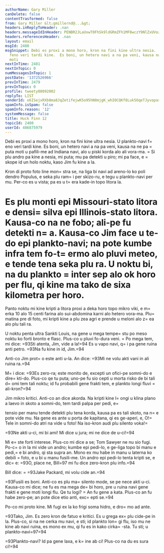 ```yaml
---
authorName: Gary Miller
canDelete: false
contentTrasformed: false
from: Gary Miller &lt;gmillernd@...&gt;
headers.inReplyToHeader: .nan
headers.messageIdInHeader: PENBR2JLaUxwT0FhSk9ldGRmZFh1MF8wczY9NlZxUVozdWlNOFRUeHQ3Um9qM2dkOFRqUUBtYWlsLmdtYWlsLmNvbT4=
headers.referencesHeader: .nan
layout: email
msgId: 2480
msgSnippet: Debi es proxi a mono horo, kron na fini kine ultra nesia.  U plankto-navi
  feno veri tardi kine.  Es boni, un hetero navi a na pa veni, kausa na ne pa puta
  moti
nextInTime: 2481
nextInTopic: 0
numMessagesInTopic: 1
postDate: '1372526966'
prevInTime: 2479
prevInTopic: 0
profile: tweety08092002
replyTo: LIST
senderId: o6ISejxRXb8ma8JqZetifejwK5o95hN8mjgK_whIOCQKf8Luk5OqeTJyvopaszzh7DNx9mHNVZ1800nHY_D0dUX50glM59eF
spamInfo.isSpam: false
spamInfo.reason: '12'
systemMessage: false
title: Huck Finn 12
topicId: 2480
userId: 486875979
---
```


Debi es proxi a mono horo, kron na fini kine ultra nesia.  U
plankto-navi f=
eno veri tardi kine.  Es boni, un hetero navi a na pa
veni, kausa na ne pa =
puta moti u pafili-me ad Indiana navi, alo u
piski korda alo ali vora-ma.  =
Si plu andro pa kine a nesia, mi puta;
mu pa detekti u piro; mi pa face, e =
skope id un holo noktu, kaso Jim
fu kine a la.

Kron di proto foto line mon=
stra se, na liga bi navi ad areno-lo ko
poli dendro Populus, e seka plu ram=
i per skizo-ru, e tegu u
plankto-navi per mu.  Per-co es u vista; pa es u t=
era kade-in topo
litora la.

Es plu monti epi Missouri-stato litora e densi=
 silva epi
Illinois-stato litora.  Kausa-co na ne fobo; ali-pe fu detekti n=
a.
Kausa-co Jim face u te-do epi plankto-navi; na pote kumbe infra tem
fo-t=
ermo alo pluvi meteo, e tende tena seka plu ra.  U noktu bi, na du
plankto =
inter sep alo ok horo per flu, qi kine ma tako de sixa
kilometra per horo.
=

Panto noktu mi kine kripti a litora proxi a deka horo topo mikro viki,
e m=
erka 10 alo 15 centi farina alo sui-abdomina karni alo hetero
vora-ma.  Plu=
 matina pre di foto, mi kripti kine  a plu zea agri e
prende u meloni alo z=
ea alo plu tali ra.

U noktu penta ultra Sankti Louis, na gene u mega tempe=
stu po meso
noktu ko forti bronto e flasc.  Plus-co u pluvi fo-dura veni.  =
Po mega
tem, mi dice:  =93Sti atenta, Jim, vide a la!=94  Es u vapo navi, q=
i pa
gene ruina anti petro.  =93Na fu kine in id, Jim.=94

Anti-co Jim prot=
o este anti u-la.  An dice:  =93Mi ne volu akti vani in
ali ruina ra.=94

M=
i dice:  =93Es zero-ra; este monito de, excepti un ofici-pe somni-do e
dire=
kti-do.  Plus-co qe tu puta; uno-pe fu sio cepti u morta risko de
bi tali d=
omi tem tali noktu; id fu probabili gene frakti tem, e
plankto longi fluvi =
ali-kron?=94

Jim mikro kritici.  Anti-co an dice akorda.  Na kripti kine l=
ongi u
klina plano a laevo in skoto a somni-do, tem tardi palpa per pedi, e=

tensio per manu tende detekti plu tena korda, kausa pa es tali skoto,
na n=
e pote vide mu.  Na gene es ante u porta de kapitana, qi es
ge-aperi, e, O!=
  Tele in somni-do atri na vide u foto!  Na iso-kron
audi plu silento voka!=


=93Ne akti u-ci, mi bi ami!  Mi dice u jura; mi ne dice de u-ci!=94

Mi e=
ste forti interese.  Plus-co mi dice a se; Tom Sawyer ne nu sio
fugi.  Po-c=
o in la mi vide un andro; kumbe epi pedi-lo, e ge-liga topo
bi manu e pedi,=
 e bi andro, qi sta supra an.  Mono ex mu habe in manu
u laterna ko debili =
foto, e u bi u manu fusili-me.  Un andro epi
pedi-lo tenta kripti se, e dic=
e:  =93O, place ne, Bill=97 mi fu dice
zero-kron plu info.=94

Bill dice:  =
=93Jake Packard, mi volu cide an.=94

=93Fusili es boni.  Anti-co es plu ma=
 silento mode, se pe nece akti
u-ci.  Kausa-co mi dice; ne fu es ma mega de=
 bi horo, pre u ruina navi
gene frakti e gene moti longi flu.  Qe tu logi? =
 An fu gene a kata.
Plus-co an fu habe zero-pe; an pote dice etio anti, exc=
epti se.=94

Po-co mi proto kine.  Mi fugi ex la ko frigi soma hidro, e dro=
mo ad ante.

=93Tako, Jim.  Es zero kron de fatuo e kritici.  Es u grega ex=
 plu
cide-pe in la.  Plus-co, si na ne cerka mu navi, e sti; id plankto
lon=
gi flu, iso mu ne kine ab navi ruina, es mono ex mu, qi fu es in
kako cirka=
-sta.  Tu sti; u plankto-navi=97=94

=93Plankto-navi?  Id pa gene laxa, e k=
ine ab ci!  Plus-co na du es sura ci!=94

